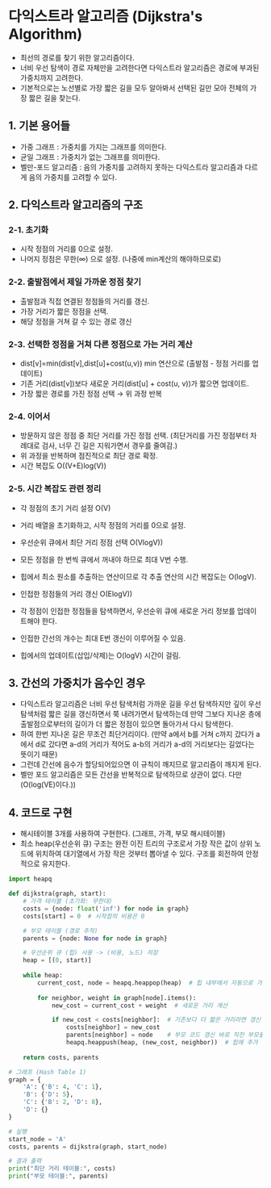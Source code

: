 # 다익스트라 알고리즘 (Dijkstra's Algorithm)
- 최선의 경로를 찾기 위한 알고리즘이다. 
- 너비 우선 탐색이 경로 자체만을 고려한다면 다익스트라 알고리즘은 경로에 부과된 가중치까지 고려한다.
- 기본적으로는 노선별로 가장 짧은 길을 모두 알아봐서 선택된 길만 모아 전체의 가장 짧은 길을 찾는다.


## 1. 기본 용어들
- 가중 그래프 : 가중치를 가지는 그래프를 의미한다.
- 균일 그래프 : 가중치가 없는 그래프를 의미한다.
- 벨만-포드 알고리즘 : 음의 가중치를 고려하지 못하는 다익스트라 알고리즘과 다르게 음의 가중치를 고려할 수 있다.

## 2. 다익스트라 알고리즘의 구조
### 2-1. 초기화
- 시작 정점의 거리를 0으로 설정.
- 나머지 정점은 무한(∞) 으로 설정. (나중에 min계산의 해야하므로로)

### 2-2. 출발점에서 제일 가까운 정점 찾기
- 출발점과 직접 연결된 정점들의 거리를 갱신.
- 가장 거리가 짧은 정점을 선택.
- 해당 정점을 거쳐 갈 수 있는 경로 갱신

### 2-3. 선택한 정점을 거쳐 다른 정점으로 가는 거리 계산
- dist[v]=min(dist[v],dist[u]+cost(u,v)) min 연산으로 (출발점 - 정점 거리를 업데이트) 
- 기존 거리(dist[v])보다 새로운 거리(dist[u] + cost(u, v))가 짧으면 업데이트.
- 가장 짧은 경로를 가진 정점 선택 → 위 과정 반복

### 2-4. 이어서
- 방문하지 않은 정점 중 최단 거리를 가진 정점 선택. (최단거리를 가진 정점부터 차례대로 검사, 너무 긴 길은 지워가면서 경우를 줄여감.)
- 위 과정을 반복하며 점진적으로 최단 경로 확정.
- 시간 복잡도 O((V+E)log(V))

### 2-5. 시간 복잡도 관련 정리
- 각 정점의 초기 거리 설정 O(V)
- 거리 배열을 초기화하고, 시작 정점의 거리를 0으로 설정.
- 우선순위 큐에서 최단 거리 정점 선택 O(VlogV))

- 모든 정점을 한 번씩 큐에서 꺼내야 하므로 최대 V번 수행.
- 힙에서 최소 원소를 추출하는 연산이므로 각 추출 연산의 시간 복잡도는 O(logV).
- 인접한 정점들의 거리 갱신 O(ElogV))

- 각 정점이 인접한 정점들을 탐색하면서, 우선순위 큐에 새로운 거리 정보를 업데이트해야 한다.
- 인접한 간선의 개수는 최대 E번 갱신이 이루어질 수 있음.
- 힙에서의 업데이트(삽입/삭제)는 O(logV) 시간이 걸림.

## 3. 간선의 가중치가 음수인 경우
- 다익스트라 알고리즘은 너비 우선 탐색처럼 가까운 길을 우선 탐색하지만 깊이 우선 탐색처럼 짧은 길을 갱신하면서 쭉 내려가면서 탐색하는데 만약 그보다 지나온 층에 출발점으로부터의 길이가 더 짧은 정점이 있으면 돌아가서 다시 탐색한다.
- 하여 한번 지나온 길은 무조건 최단거리이다. (만약 a에서 b를 거쳐 c까지 갔다가 a에서 d로 갔다면 a-d의 거리가 적어도 a-b의 거리가 a-d의 거리보다는 길었다는 뜻이기 때문)
- 그런데 간선에 음수가 할당되어있으면 이 규칙이 깨지므로 알고리즘이 깨지게 된다.
- 벨만 포드 알고리즘은 모든 간선을 반복적으로 탐색하므로 상관이 없다. 다만(O(log(VE)이다.)) 

## 4. 코드로 구현
- 해시테이블 3개를 사용하여 구현한다. (그래프, 가격, 부모 해시테이블)
- 최소 heap(우선순위 큐) 구조는 완전 이진 트리의 구조로서 가장 작은 값이 상위 노드에 위치하여 대기열에서 가장 작은 것부터 뽑아낼 수 있다. 구조를 회전하여 안정적으로 유지한다.

```python
import heapq

def dijkstra(graph, start):
    # 가격 테이블 (초기화: 무한대)
    costs = {node: float('inf') for node in graph}
    costs[start] = 0  # 시작점의 비용은 0

    # 부모 테이블 (경로 추적)
    parents = {node: None for node in graph}

    # 우선순위 큐 (힙) 사용 -> (비용, 노드) 저장
    heap = [(0, start)]
    
    while heap:
        current_cost, node = heapq.heappop(heap)  # 힙 내부에서 자동으로 가장 작은 값을 가진 노드를 선택하고 힙을 재정렬한다.
        
        for neighbor, weight in graph[node].items():
            new_cost = current_cost + weight  # 새로운 거리 계산

            if new_cost < costs[neighbor]:  # 기존보다 더 짧은 거리라면 갱신
                costs[neighbor] = new_cost
                parents[neighbor] = node    # 부모 코드 갱신 바로 직전 부모를 저장해둠으로서 타고타서 이동경로를 알 수 있다.
                heapq.heappush(heap, (new_cost, neighbor))  # 힙에 추가
                
    return costs, parents

# 그래프 (Hash Table 1)
graph = {
    'A': {'B': 4, 'C': 1},
    'B': {'D': 5},
    'C': {'B': 2, 'D': 8},
    'D': {}
}

# 실행
start_node = 'A'
costs, parents = dijkstra(graph, start_node)

# 결과 출력
print("최단 거리 테이블:", costs)
print("부모 테이블:", parents)
```